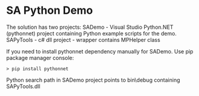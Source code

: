# SA Python Demo
The solution has two projects:
SADemo - Visual Studio Python.NET (pythonnet) project containing Python example scripts for the demo.
SAPyTools - c# dll project - wrapper contains MPHelper class 

If you need to install pythonnet dependency manually for SADemo. Use pip package manager console:

    > pip install pythonnet

Python search path in SADemo project points to bin\debug containing SAPyTools.dll


